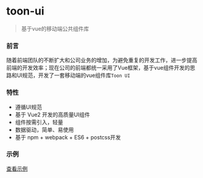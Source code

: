 # toon-ui

> 基于vue的移动端公共组件库

### 前言
随着前端团队的不断扩大和公司业务的增加，为避免重复的开发工作，进一步提高前端的开发效率；现在公司的前端都统一采用了Vue框架，基于vue组件开发的思路和UI规范，开发了一套移动端的vue组件库`Toon UI`

### 特性
* 遵循UI规范
* 基于 Vue2 开发的高质量UI组件
* 组件按需引入，轻量
* 数据驱动，简单、易使用
* 基于 npm + webpack + ES6 + postcss开发

### 示例
[查看示例](https://zhoujiqiu.github.io/toon-ui/dist/#/demos/demolist)
